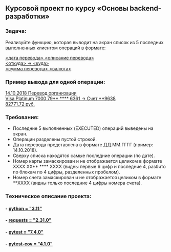 ## Курсовой проект по курсу «Основы backend-разработки»

### Задача:

Реализуйте функцию, которая выводит на экран список из 5 последних выполненных клиентом операций в формате:

[<дата перевода> <описание перевода>\
<откуда> -> <куда>]()\
[<сумма перевода> <валюта>]()

### Пример вывода для одной операции:
[14.10.2018 Перевод организации\
Visa Platinum 7000 79** **** 6361 -> Счет **9638\
82771.72 руб.]()

### Требования:

- Последние 5 выполненных (EXECUTED) операций выведены на экран.
- Операции разделены пустой строкой.
- Дата перевода представлена в формате ДД.ММ.ГГГГ (пример: 14.10.2018).
- Сверху списка находятся самые последние операции (по дате).
- Номер карты замаскирован и не отображается целиком в формате  XXXX XX** **** XXXX (видны первые 6 цифр и последние 4, разбито по блокам по 4 цифры, разделенных пробелом).
- Номер счета замаскирован и не отображается целиком в формате  **XXXX 
(видны только последние 4 цифры номера счета).

### Tехническое описание проекта:

#### - [python = "3.11"]()

#### - [requests = "2.31.0"]()

#### - [pytest = "7.4.0"]()

#### - [pytest-cov = "4.1.0"]()


